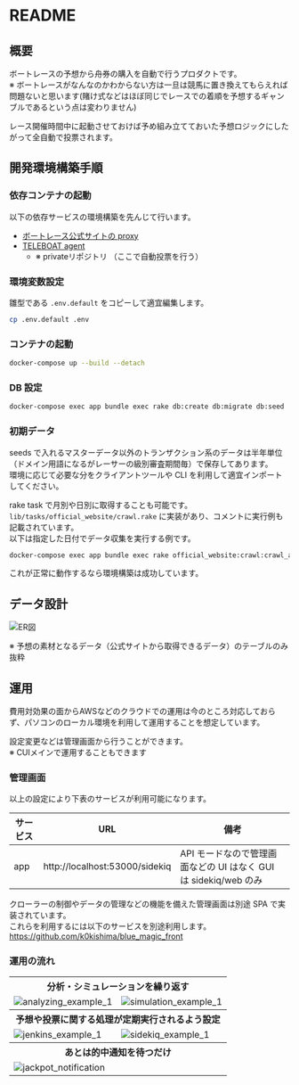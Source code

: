 # README

## 概要

ボートレースの予想から舟券の購入を自動で行うプロダクトです。<br>
※ ボートレースがなんなのかわからない方は一旦は競馬に置き換えてもらえれば問題ないと思います(賭け式などはほぼ同じでレースでの着順を予想するギャンブルであるという点は変わりません)

レース開催時間中に起動させておけば予め組み立てておいた予想ロジックにしたがって全自動で投票されます。

## 開発環境構築手順

### 依存コンテナの起動

以下の依存サービスの環境構築を先んじて行います。

- [ボートレース公式サイトの proxy](https://github.com/k0kishima/boatrace_official_website_proxy)
- [TELEBOAT agent](https://github.com/k0kishima/teleboat_agent)
  - ※ privateリポジトリ （ここで自動投票を行う）

### 環境変数設定

雛型である `.env.default` をコピーして適宜編集します。

```bash
cp .env.default .env
```

### コンテナの起動

```bash
docker-compose up --build --detach
```

### DB 設定

```bash
docker-compose exec app bundle exec rake db:create db:migrate db:seed
```

### 初期データ

seeds で入れるマスターデータ以外のトランザクション系のデータは半年単位（ドメイン用語になるがレーサーの級別審査期間毎）で保存してあります。  
環境に応じて必要な分をクライアントツールや CLI を利用して適宜インポートしてください。

rake task で月別や日別に取得することも可能です。  
`lib/tasks/official_website/crawl.rake` に実装があり、コメントに実行例も記載されています。  
以下は指定した日付でデータ収集を実行する例です。

```bash
docker-compose exec app bundle exec rake official_website:crawl:crawl_all_data_of_a_day DATE='2022-01-01'
```

これが正常に動作するなら環境構築は成功しています。

## データ設計

![ER図](https://user-images.githubusercontent.com/56298669/125150627-35d0c200-e17c-11eb-84f5-8bf604add30a.png)

※ 予想の素材となるデータ（公式サイトから取得できるデータ）のテーブルのみ抜粋

## 運用

費用対効果の面からAWSなどのクラウドでの運用は今のところ対応しておらず、パソコンのローカル環境を利用して運用することを想定しています。

設定変更などは管理画面から行うことができます。<br>
※ CUIメインで運用することもできます

### 管理画面

以上の設定により下表のサービスが利用可能になります。

| サービス | URL                            | 備考                                                             |
| -------- | ------------------------------ | ---------------------------------------------------------------- |
| app      | http://localhost:53000/sidekiq | API モードなので管理画面などの UI はなく GUI は sidekiq/web のみ |

クローラーの制御やデータの管理などの機能を備えた管理画面は別途 SPA で実装されています。  
これらを利用するには以下のサービスを別途利用します。  
https://github.com/k0kishima/blue_magic_front

### 運用の流れ

<table>
    <tr>
        <th colspan="2">分析・シミュレーションを繰り返す</th>
    </tr>
    <tr>
        <td><img alt="analyzing_example_1" src="https://user-images.githubusercontent.com/56298669/148702696-c4c96f99-9b3a-4f72-9533-c21972aa61d5.png"></td>
        <td><img alt="simulation_example_1" src="https://user-images.githubusercontent.com/56298669/148702725-ddc074f2-cd2d-4277-b07a-08925f6eca6b.png"></td>
    </tr>
    <tr>
        <th colspan="2">予想や投票に関する処理が定期実行されるよう設定</th>
    </tr>
    <tr>
        <td><img alt="jenkins_example_1" src="https://user-images.githubusercontent.com/56298669/148702739-3fd8cad1-3c1e-4b52-9a5a-02e517ce6251.png"></td>
        <td><img alt="sidekiq_example_1" src="https://user-images.githubusercontent.com/56298669/148702753-b13ba4a4-c686-46e4-99fa-8d679e6cb8e8.png">
</td>
    </tr>
    <tr>
        <th colspan="2">あとは的中通知を待つだけ</th>
    </tr>
    <tr>
        <td><img alt="jackpot_notification" src="https://user-images.githubusercontent.com/56298669/148702770-1c2dffab-6fb6-494d-87c5-850669993fd3.png"></td>
        <td></td>
    </tr>
</table>
